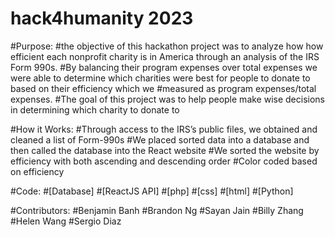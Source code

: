 # hack4humanity 2023

#Purpose:
  #the objective of this hackathon project was to analyze how how efficient each nonprofit charity is in America through an analysis of the IRS Form 990s.
  #By balancing their program expenses over total expenses we were able to determine which charities were best for people to donate to based on their efficiency which we   #measured as program expenses/total expenses. 
  #The goal of this project was to help people make wise decisions in determining which charity to donate to
 
#How it Works:
  #Through access to the IRS’s public files, we obtained and cleaned a list of Form-990s 
  #We placed sorted data into a database and then called the database into the React website
  #We sorted the website by efficiency with both ascending and descending order
  #Color coded based on efficiency

#Code:
  #[Database]
  #[ReactJS API]
  #[php]
  #[css]
  #[html]
  #[Python]


#Contributors:
  #Benjamin Banh
  #Brandon Ng
  #Sayan Jain
  #Billy Zhang
  #Helen Wang
  #Sergio Diaz
